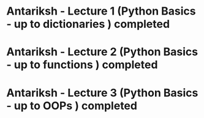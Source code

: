 # Antariksh - Lecture 1 (Python Basics - up to dictionaries ) completed
# Antariksh - Lecture 2 (Python Basics - up to functions ) completed
# Antariksh - Lecture 3 (Python Basics - up to OOPs ) completed
